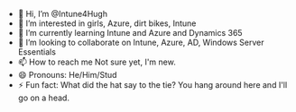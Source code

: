 - 👋 Hi, I’m @Intune4Hugh
- 👀 I’m interested in girls, Azure, dirt bikes, Intune
- 🌱 I’m currently learning Intune and Azure and Dynamics 365
- 💞️ I’m looking to collaborate on Intune, Azure, AD, Windows Server Essentials
- 📫 How to reach me Not sure yet, I'm new.
- 😄 Pronouns: He/Him/Stud
- ⚡ Fun fact: What did the hat say to the tie?  You hang around here and I'll go on a head.

<!---
Intune4Hugh/Intune4Hugh is a ✨ special ✨ repository because its `README.md` (this file) appears on your GitHub profile.
You can click the Preview link to take a look at your changes.
--->
